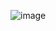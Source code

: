 ![image](https://github.com/Adityaraj05/LeetCode/assets/118068294/9c5d3c2c-4f61-449a-8528-2cc5222412bb)
